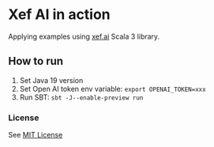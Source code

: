 # Xef AI in action

Applying examples using [xef.ai](https://xef.ai/) Scala 3 library.

## How to run

1. Set Java 19 version
2. Set Open AI token env variable: `export OPENAI_TOKEN=xxx`
3. Run SBT: `sbt -J--enable-preview run`

### License

See [MIT License](LICENSE)